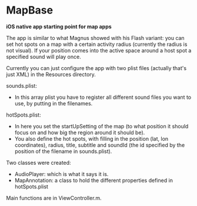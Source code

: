MapBase
=======


**iOS native app starting point for map apps**

The app is similar to what Magnus showed with his Flash variant: you can set hot spots on a map with a certain activity radius (currently the radius is not visual). If your position comes into the active space around a host spot a specified sound will play once.

Currently you can just configure the app with two plist files (actually that's just XML) in the Resources directory.

sounds.plist:
- In this array plist you have to register all different sound files you want to use, by putting in the filenames.

hotSpots.plist:
- In here you set the startUpSetting of the map (to what position it should focus on and how big the region around it should be).
- You also define the hot spots, with filling in the position (lat, lon coordinates), radius, title, subtitle and soundId (the id specified by the position of the filename in sounds.plist).

Two classes were created:
- AudioPlayer: which is what it says it is.
- MapAnnotation: a class to hold the different properties defined in hotSpots.plist

Main functions are in ViewController.m.